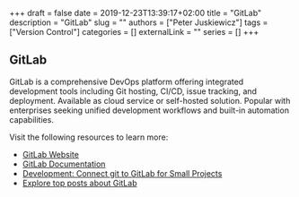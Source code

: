 +++ 
draft = false
date = 2019-12-23T13:39:17+02:00
title = "GitLab"
description = "GitLab"
slug = ""
authors = ["Peter Juskiewicz"]
tags = ["Version Control"]
categories = []
externalLink = ""
series = []
+++

## GitLab

GitLab is a comprehensive DevOps platform offering integrated development tools including Git hosting, CI/CD, issue tracking, and deployment. Available as cloud service or self-hosted solution. Popular with enterprises seeking unified development workflows and built-in automation capabilities.

Visit the following resources to learn more:

- [GitLab Website](https://gitlab.com/)
- [GitLab Documentation](https://docs.gitlab.com/)
- [Development: Connect git to GitLab for Small Projects](https://thenewstack.io/development-connect-git-to-gitlab-for-small-projects/)
- [Explore top posts about GitLab](https://app.daily.dev/tags/gitlab?ref=roadmapsh)
